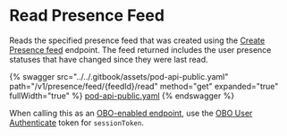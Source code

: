 # Read Presence Feed

Reads the specified presence feed that was created using the [Create Presence feed](create-presence-feed.md) endpoint. The feed returned includes the user presence statuses that have changed since they were last read.

{% swagger src="../../.gitbook/assets/pod-api-public.yaml" path="/v1/presence/feed/{feedId}/read" method="get" expanded="true" fullWidth="true" %}
[pod-api-public.yaml](../../.gitbook/assets/pod-api-public.yaml)
{% endswagger %}

When calling this as an [OBO-enabled endpoint](../apps-on-behalf-of-obo/), use the [OBO User Authenticate](../apps-on-behalf-of-obo/obo-rsa-user-authentication-by-user-id.md) token for `sessionToken`.
